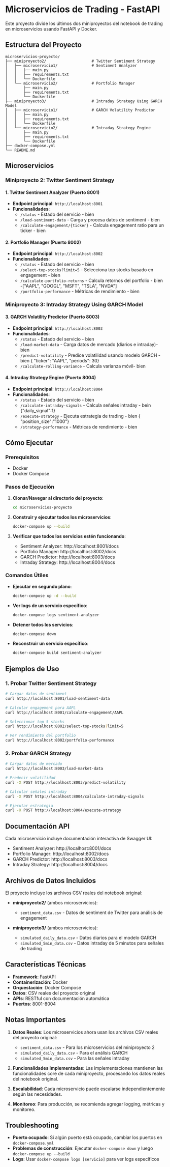 # Microservicios de Trading - FastAPI

Este proyecto divide los últimos dos miniproyectos del notebook de trading en microservicios usando FastAPI y Docker.

## Estructura del Proyecto

```
microservicios-proyecto/
├── miniproyecto2/                    # Twitter Sentiment Strategy
│   ├── microservicio1/               # Sentiment Analyzer
│   │   ├── main.py
│   │   ├── requirements.txt
│   │   └── Dockerfile
│   └── microservicio2/               # Portfolio Manager
│       ├── main.py
│       ├── requirements.txt
│       └── Dockerfile
├── miniproyecto3/                    # Intraday Strategy Using GARCH Model
│   ├── microservicio1/               # GARCH Volatility Predictor
│   │   ├── main.py
│   │   ├── requirements.txt
│   │   └── Dockerfile
│   └── microservicio2/               # Intraday Strategy Engine
│       ├── main.py
│       ├── requirements.txt
│       └── Dockerfile
├── docker-compose.yml
└── README.md
```

## Microservicios

### Miniproyecto 2: Twitter Sentiment Strategy

#### 1. Twitter Sentiment Analyzer (Puerto 8001)
- **Endpoint principal**: `http://localhost:8001`
- **Funcionalidades**:
  - `/status` - Estado del servicio - bien
  - `/load-sentiment-data` - Carga y procesa datos de sentiment - bien
  - `/calculate-engagement/{ticker}` - Calcula engagement ratio para un ticker - bien

#### 2. Portfolio Manager (Puerto 8002)
- **Endpoint principal**: `http://localhost:8002`
- **Funcionalidades**:
  - `/status` - Estado del servicio - bien
  - `/select-top-stocks?limit=5` - Selecciona top stocks basado en engagement - bien
  - `/calculate-portfolio-returns` - Calcula retornos del portfolio - bien -["AAPL", "GOOGL", "MSFT", "TSLA", "NVDA"]
  - `/portfolio-performance` - Métricas de rendimiento - bien

### Miniproyecto 3: Intraday Strategy Using GARCH Model

#### 3. GARCH Volatility Predictor (Puerto 8003)
- **Endpoint principal**: `http://localhost:8003`
- **Funcionalidades**:
  - `/status` - Estado del servicio - bien
  - `/load-market-data` - Carga datos de mercado (diarios e intraday)- bien
  - `/predict-volatility` - Predice volatilidad usando modelo GARCH - bien
  {
  "ticker": "AAPL",
  "periods": 30}
  - `/calculate-rolling-variance` - Calcula varianza móvil- bien

#### 4. Intraday Strategy Engine (Puerto 8004)
- **Endpoint principal**: `http://localhost:8004`
- **Funcionalidades**:
  - `/status` - Estado del servicio - bien
  - `/calculate-intraday-signals` - Calcula señales intraday - bein
  {"daily_signal":1}
  - `/execute-strategy` - Ejecuta estrategia de trading - bien
  {
"position_size":"1000"}
  - `/strategy-performance` - Métricas de rendimiento - bien

## Cómo Ejecutar

### Prerequisitos
- Docker
- Docker Compose

### Pasos de Ejecución

1. **Clonar/Navegar al directorio del proyecto**:
   ```bash
   cd microservicios-proyecto
   ```

2. **Construir y ejecutar todos los microservicios**:
   ```bash
   docker-compose up --build
   ```

3. **Verificar que todos los servicios estén funcionando**:
   - Sentiment Analyzer: http://localhost:8001/docs
   - Portfolio Manager: http://localhost:8002/docs
   - GARCH Predictor: http://localhost:8003/docs
   - Intraday Strategy: http://localhost:8004/docs

### Comandos Útiles

- **Ejecutar en segundo plano**:
  ```bash
  docker-compose up -d --build
  ```

- **Ver logs de un servicio específico**:
  ```bash
  docker-compose logs sentiment-analyzer
  ```

- **Detener todos los servicios**:
  ```bash
  docker-compose down
  ```

- **Reconstruir un servicio específico**:
  ```bash
  docker-compose build sentiment-analyzer
  ```

## Ejemplos de Uso

### 1. Probar Twitter Sentiment Strategy

```bash
# Cargar datos de sentiment
curl http://localhost:8001/load-sentiment-data

# Calcular engagement para AAPL
curl http://localhost:8001/calculate-engagement/AAPL

# Seleccionar top 5 stocks
curl http://localhost:8002/select-top-stocks?limit=5

# Ver rendimiento del portfolio
curl http://localhost:8002/portfolio-performance
```

### 2. Probar GARCH Strategy

```bash
# Cargar datos de mercado
curl http://localhost:8003/load-market-data

# Predecir volatilidad
curl -X POST http://localhost:8003/predict-volatility

# Calcular señales intraday
curl -X POST http://localhost:8004/calculate-intraday-signals

# Ejecutar estrategia
curl -X POST http://localhost:8004/execute-strategy
```

## Documentación API

Cada microservicio incluye documentación interactiva de Swagger UI:

- Sentiment Analyzer: http://localhost:8001/docs
- Portfolio Manager: http://localhost:8002/docs
- GARCH Predictor: http://localhost:8003/docs
- Intraday Strategy: http://localhost:8004/docs

## Archivos de Datos Incluidos

El proyecto incluye los archivos CSV reales del notebook original:

- **miniproyecto2/** (ambos microservicios):
  - `sentiment_data.csv` - Datos de sentiment de Twitter para análisis de engagement

- **miniproyecto3/** (ambos microservicios):
  - `simulated_daily_data.csv` - Datos diarios para el modelo GARCH
  - `simulated_5min_data.csv` - Datos intraday de 5 minutos para señales de trading

## Características Técnicas

- **Framework**: FastAPI
- **Containerización**: Docker
- **Orquestación**: Docker Compose
- **Datos**: CSV reales del proyecto original
- **APIs**: RESTful con documentación automática
- **Puertos**: 8001-8004

## Notas Importantes

1. **Datos Reales**: Los microservicios ahora usan los archivos CSV reales del proyecto original:
   - `sentiment_data.csv` - Para los microservicios del miniproyecto 2
   - `simulated_daily_data.csv` - Para el análisis GARCH
   - `simulated_5min_data.csv` - Para las señales intraday

2. **Funcionalidades Implementadas**: Las implementaciones mantienen las funcionalidades core de cada miniproyecto, procesando los datos reales del notebook original.

3. **Escalabilidad**: Cada microservicio puede escalarse independientemente según las necesidades.

4. **Monitoreo**: Para producción, se recomienda agregar logging, métricas y monitoreo.

## Troubleshooting

- **Puerto ocupado**: Si algún puerto está ocupado, cambiar los puertos en `docker-compose.yml`
- **Problemas de construcción**: Ejecutar `docker-compose down` y luego `docker-compose up --build`
- **Logs**: Usar `docker-compose logs [servicio]` para ver logs específicos
